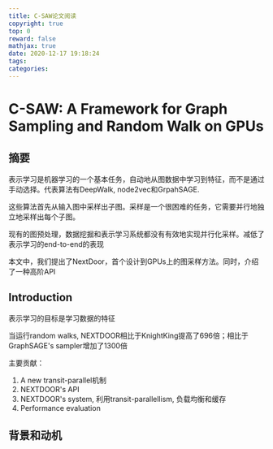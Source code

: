 ```yaml
---
title: C-SAW论文阅读
copyright: true
top: 0
reward: false
mathjax: true
date: 2020-12-17 19:18:24
tags:
categories:
---
```


# C-SAW: A Framework for Graph Sampling and Random Walk on GPUs

## 摘要

表示学习是机器学习的一个基本任务，自动地从图数据中学习到特征，而不是通过手动选择。代表算法有DeepWalk, node2vec和GrpahSAGE. 

这些算法首先从输入图中采样出子图。采样是一个很困难的任务，它需要并行地独立地采样出每个子图。

现有的图预处理，数据挖掘和表示学习系统都没有有效地实现并行化采样。减低了表示学习的end-to-end的表现

本文中，我们提出了NextDoor，首个设计到GPUs上的图采样方法。同时，介绍了一种高阶API

## Introduction

表示学习的目标是学习数据的特征

当运行random walks, NEXTDOOR相比于KnightKing提高了696倍；相比于GraphSAGE's sampler增加了1300倍

主要贡献：
1. A new transit-parallel机制
2. NEXTDOOR's API
3. NEXTDOOR's system, 利用transit-parallellism, 负载均衡和缓存
4. Performance evaluation


## 背景和动机

